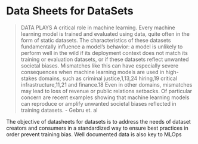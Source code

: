 # Data Sheets for DataSets
> DATA PLAYS A critical role in machine learning. Every machine learning model is trained and evaluated using data, quite often in the form of static datasets. The characteristics of these datasets fundamentally influence a model’s behavior: a model is unlikely to perform well in the wild if its deployment context does not match its training or evaluation datasets, or if these datasets reflect unwanted societal biases. Mismatches like this can have especially severe consequences when machine learning models are used in high-stakes domains, such as criminal justice,1,13,24 hiring,19 critical infrastructure,11,21 and finance.18 Even in other domains, mismatches may lead to loss of revenue or public relations setbacks. Of particular concern are recent examples showing that machine learning models can reproduce or amplify unwanted societal biases reflected in training datasets. - Gebru et. al

The objective of datasheets for datasets is to address the needs of dataset creators and consumers in a standardized way to ensure best practices in order prevent training bias. Well documented data is also key to MLOps